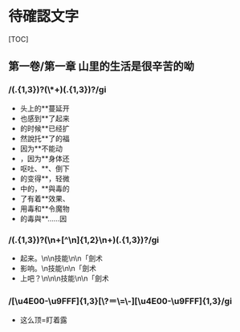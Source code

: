 # 待確認文字

[TOC]

## 第一卷/第一章 山里的生活是很辛苦的呦

### /(.{1,3})?(\\*+)(.{1,3})?/gi

- 头上的**蔓延开
- 也感到**了起来
- 的时候**已经扩
- 然說托**了的福
- 因为**不能动
- ，因为**身体还
- 呕吐、**、倒下
- 的变得**，轻微
- 中的，**與毒的
- 了有着**效果、
- 用毒和**令魔物
- 的毒與**……因

### /(.{1,3})?(\n+[^\n]{1,2}\n+)(.{1,3})?/gi

- 起来。\n\n技能\n\n「劍术
- 影响。\n技能\n\n「劍术
- 上吧？\n\n\n技能\n\n「劍术

### /[\\u4E00-\\u9FFF]{1,3}[\\?＝\\=\\-][\\u4E00-\\u9FFF]{1,3}/gi

- 这么顶=盯着露
